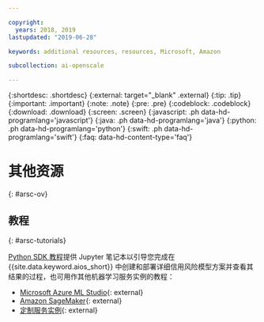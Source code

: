 ```yaml
---

copyright:
  years: 2018, 2019
lastupdated: "2019-06-28"

keywords: additional resources, resources, Microsoft, Amazon

subcollection: ai-openscale

---
```


{:shortdesc: .shortdesc}
{:external: target="_blank" .external}
{:tip: .tip}
{:important: .important}
{:note: .note}
{:pre: .pre}
{:codeblock: .codeblock}
{:download: .download}
{:screen: .screen}
{:javascript: .ph data-hd-programlang='javascript'}
{:java: .ph data-hd-programlang='java'}
{:python: .ph data-hd-programlang='python'}
{:swift: .ph data-hd-programlang='swift'}
{:faq: data-hd-content-type='faq'}

# 其他资源
{: #arsc-ov}

## 教程
{: #arsc-tutorials}

[Python SDK 教程](/docs/services/ai-openscale?topic=ai-openscale-crt-ov)提供 Jupyter 笔记本以引导您完成在 {{site.data.keyword.aios_short}} 中创建和部署详细信用风险模型方案并查看其结果的过程，也可用作其他机器学习服务实例的教程：

- [Microsoft Azure ML Studio](https://github.com/pmservice/ai-openscale-tutorials/blob/master/notebooks/AI%20OpenScale%20and%20Azure%20ML%20Studio%20Engine.ipynb){: external}
- [Amazon SageMaker](https://github.com/pmservice/ai-openscale-tutorials/blob/master/notebooks/AI%20OpenScale%20and%20SageMaker%20ML%20Engine.ipynb){: external}
- [定制服务实例](https://github.com/pmservice/ai-openscale-tutorials/blob/master/notebooks/AI%20OpenScale%20and%20Custom%20ML%20Engine.ipynb){: external}
